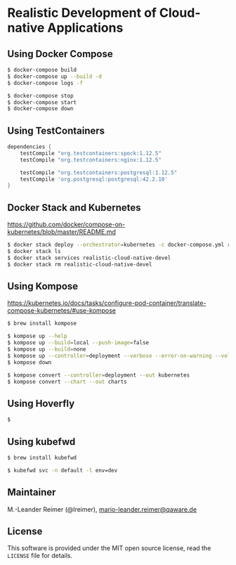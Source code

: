 # Realistic Development of Cloud-native Applications

## Using Docker Compose

```bash
$ docker-compose build
$ docker-compose up --build -d
$ docker-compose logs -f

$ docker-compose stop
$ docker-compose start
$ docker-compose down
```

## Using TestContainers

```groovy
dependencies {
    testCompile "org.testcontainers:spock:1.12.5"
    testCompile "org.testcontainers:nginx:1.12.5"

    testCompile "org.testcontainers:postgresql:1.12.5"
    testCompile 'org.postgresql:postgresql:42.2.10'
}
```




## Docker Stack and Kubernetes

https://github.com/docker/compose-on-kubernetes/blob/master/README.md

```bash
$ docker stack deploy --orchestrator=kubernetes -c docker-compose.yml realistic-cloud-native-devel
$ docker stack ls
$ docker stack services realistic-cloud-native-devel
$ docker stack rm realistic-cloud-native-devel
```

## Using Kompose

https://kubernetes.io/docs/tasks/configure-pod-container/translate-compose-kubernetes/#use-kompose

```bash
$ brew install kompose

$ kompose up --help
$ kompose up --build=local --push-image=false
$ kompose up --build=none
$ kompose up --controller=deployment --verbose --error-on-warning --volumes=emptyDir
$ kompose down

$ kompose convert --controller=deployment --out kubernetes
$ kompose convert --chart --out charts
```

## Using Hoverfly

```bash
$ 
```


## Using kubefwd

```bash
$ brew install kubefwd

$ kubefwd svc -n default -l env=dev
```




## Maintainer

M.-Leander Reimer (@lreimer), <mario-leander.reimer@qaware.de>

## License

This software is provided under the MIT open source license, read the `LICENSE`
file for details.
